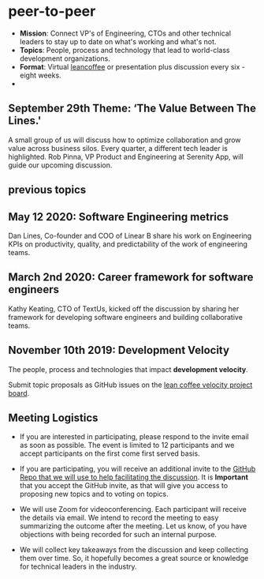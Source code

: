 # peer-to-peer

- **Mission**: Connect VP's of Engineering, CTOs and other technical leaders to stay up to date on what's working and what's not.
- **Topics**: People, process and technology that lead to world-class development organizations.
- **Format**: Virtual [leancoffee](https://leancoffee.org) or presentation plus discussion every six - eight weeks.
-
## September 29th Theme: ‘The Value Between The Lines.'
 A small group of us will discuss how to optimize collaboration and grow value across business silos. Every quarter, a different tech leader is highlighted. Rob Pinna, VP Product and Engineering at Serenity App, will guide our upcoming discussion.

## previous topics
## May 12 2020: Software Engineering metrics

Dan Lines, Co-founder and COO of Linear B share his work on Engineering KPIs on productivity, quality, and predictability of the work of engineering teams.

## March 2nd 2020: Career framework for software engineers

Kathy Keating, CTO of TextUs, kicked off the discussion by sharing her framework for developing software engineers and building collaborative teams.

## November 10th 2019: Development Velocity

The people, process and technologies that impact **development velocity**.

Submit topic proposals as GitHub issues on the [lean coffee velocity project board](https://github.com/profiq/P2P-Tech-Roundtable/projects/1).

## Meeting Logistics

- If you are interested in participating, please respond to the invite email as soon as possible. The event is limited to 12 participants and we accept participants on the first come first served basis.

- If you are participating, you will receive an additional invite to the [GitHub Repo that we will use to help facilitating the discussion](https://github.com/profiq/peer-to-peer). It is **Important** that you accept the GitHub invite, as that will give you access to proposing new topics and to voting on topics.

- We will use Zoom for videoconferencing. Each participant will receive the details via email. We intend to record the meeting to easy summarizing the outcome after the meeting. Let us know, of you have objections with being recorded for such an internal purpose.
    
-  We will collect key takeaways from the discussion and keep collecting them over time. So, it hopefully becomes a great source or knowledge for technical leaders in the industry.
